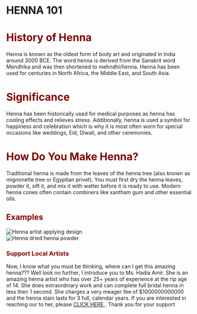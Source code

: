 <html>
<head>
<title> <strong> HENNA 101 </strong> </title>
</head> 
<body> 
<h1> <strong> HENNA 101 </strong> </h1>
<h1 style="color:#800000;">  History of Henna </h1>
<p> Henna is known as the oldest form of body art and originated in India around 3000 BCE. The word henna is derived from the Sanskrit word Mendhika and was then shortened to mehndhi/henna. Henna has been used for centuries in North Africa, the Middle East, and South Asia. 
<h1 style="color:#800000;"> Significance </h1>
<p> Henna has been historically used for medical purposes as henna has cooling effects and relieves stress. Additionally, henna is used a symbol for happiness and celebration which is why it is most often worn for special occasions like weddings, Eid, Diwali, and other ceremonies. </p>
<h1 style="color:#800000;"> How Do You Make Henna? </h1>
<p> Traditional henna is made from the leaves of the henna tree (also known as mignonette tree or Egyptian privet). You must first dry the henna leaves, powder it, sift it, and mix it with watter before it is ready to use. Modern henna cones often contain combiners like xantham gum and other essential oils. </p>
<h2 style="color:#800000;"> Examples </h2>
<img src="https://media.istockphoto.com/id/178086008/photo/mehndi.jpg?s=2048x2048&w=is&k=20&c=4QeZnbirAZhLqLAnk6HP1-f0PxqkNsTFbWpZvnNNpJM=" alt="Henna artist applying design" 
  style="display:block;margin:20px width:100px:40%;heightborder-radius:15px;" >
<img src="https://media.istockphoto.com/id/899259604/photo/raw-organic-powder-of-henna-lawsonia-inermis-in-a-clay-bowl-with-its-dry-leaves-on-wooden.jpg?s=612x612&w=is&k=20&c=0Kko7CpJmK2BHCqeGY1eI4bIN2y_8M-BIWIeagR5LXs=" alt="Henna dried henna powder" 
  style="display:block;margin:20px width:100px:40%;heightborder-radius:15px;" >
<h3 style="color:#800000;"> Support Local Artists </h3>
<p> Now, I know what you must be thinking, where can I get this amazing henna??? Well look no further, I introduce you to Ms. Hadia Amir. She is an amazing henna artist who has over 25+ years of experience at the rip age of 14. She does extraordinary work and can complete full bridal henna in less then 1 second. She charges a very meager fee of $1000000000000 and the henna stain lasts for 3 full, calendar years. If you are interested in reaching our to her, please <a href="https://hadia-amir.github.io/" style="font size:40px"> CLICK HERE </a>. Thank you for your support </p>
